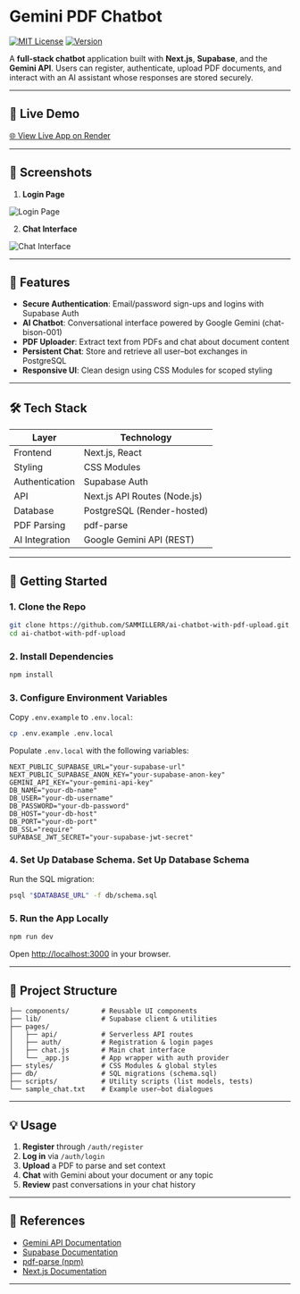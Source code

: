 # Gemini PDF Chatbot

[![MIT License](https://img.shields.io/badge/license-MIT-green)](LICENSE) [![Version](https://img.shields.io/badge/version-1.0.0-blue)]()

A **full-stack chatbot** application built with **Next.js**, **Supabase**, and the **Gemini API**. Users can register, authenticate, upload PDF documents, and interact with an AI assistant whose responses are stored securely.

---

## 🚀 Live Demo

[🌐 View Live App on Render](https://ai-chatbot-with-pdf-upload-1.onrender.com)

---

## 📸 Screenshots

<!-- Place your screenshots under /public/screenshots/ -->

1. **Login Page**

![Login Page](![image](https://github.com/user-attachments/assets/4dd409c4-8277-4cb8-a6c6-62d455a0f250))

2. **Chat Interface**

![Chat Interface](![image](https://github.com/user-attachments/assets/bfa7279f-c40e-4d0c-92f0-aca2e05ffb54)
)

---

## 🎯 Features

* **Secure Authentication**: Email/password sign-ups and logins with Supabase Auth
* **AI Chatbot**: Conversational interface powered by Google Gemini (chat-bison-001)
* **PDF Uploader**: Extract text from PDFs and chat about document content
* **Persistent Chat**: Store and retrieve all user–bot exchanges in PostgreSQL
* **Responsive UI**: Clean design using CSS Modules for scoped styling

---

## 🛠️ Tech Stack

| Layer          | Technology                   |
| -------------- | ---------------------------- |
| Frontend       | Next.js, React               |
| Styling        | CSS Modules                  |
| Authentication | Supabase Auth                |
| API            | Next.js API Routes (Node.js) |
| Database       | PostgreSQL (Render-hosted)   |
| PDF Parsing    | pdf-parse                    |
| AI Integration | Google Gemini API (REST)     |

---

## 🚀 Getting Started

### 1. Clone the Repo

```bash
git clone https://github.com/SAMMILLERR/ai-chatbot-with-pdf-upload.git
cd ai-chatbot-with-pdf-upload
```

### 2. Install Dependencies

```bash
npm install
```

### 3. Configure Environment Variables

Copy `.env.example` to `.env.local`:

```bash
cp .env.example .env.local
```

Populate `.env.local` with the following variables:

```env
NEXT_PUBLIC_SUPABASE_URL="your-supabase-url"
NEXT_PUBLIC_SUPABASE_ANON_KEY="your-supabase-anon-key"
GEMINI_API_KEY="your-gemini-api-key"
DB_NAME="your-db-name"
DB_USER="your-db-username"
DB_PASSWORD="your-db-password"
DB_HOST="your-db-host"
DB_PORT="your-db-port"
DB_SSL="require"
SUPABASE_JWT_SECRET="your-supabase-jwt-secret"
```

### 4. Set Up Database Schema. Set Up Database Schema

Run the SQL migration:

```bash
psql "$DATABASE_URL" -f db/schema.sql
```

### 5. Run the App Locally

```bash
npm run dev
```

Open [http://localhost:3000](http://localhost:3000) in your browser.

---

## 📂 Project Structure

```
├── components/        # Reusable UI components
├── lib/               # Supabase client & utilities
├── pages/
│   ├── api/           # Serverless API routes
│   ├── auth/          # Registration & login pages
│   ├── chat.js        # Main chat interface
│   └── _app.js        # App wrapper with auth provider
├── styles/            # CSS Modules & global styles
├── db/                # SQL migrations (schema.sql)
├── scripts/           # Utility scripts (list models, tests)
└── sample_chat.txt    # Example user–bot dialogues
```

---

## 💡 Usage

1. **Register** through `/auth/register`
2. **Log in** via `/auth/login`
3. **Upload** a PDF to parse and set context
4. **Chat** with Gemini about your document or any topic
5. **Review** past conversations in your chat history

---

## 📖 References

* [Gemini API Documentation](https://ai.google.dev/gemini-api/docs)
* [Supabase Documentation](https://supabase.com/docs)
* [pdf-parse (npm)](https://www.npmjs.com/package/pdf-parse)
* [Next.js Documentation](https://nextjs.org/docs)

---


